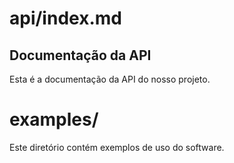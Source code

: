 # api/index.md

## Documentação da API

Esta é a documentação da API do nosso projeto.

# examples/

Este diretório contém exemplos de uso do software.
